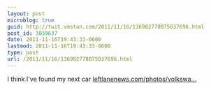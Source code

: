 ```yaml
---
layout: post
microblog: true
guid: http://twit.vmstan.com/2011/11/16/136982778075037696.html
post_id: 3039637
date: 2011-11-16T19:43:33-0600
lastmod: 2011-11-16T19:43:33-0600
type: post
url: /2011/11/16/136982778075037696.html
---
```

I think I've found my next car <a href="http://www.leftlanenews.com/photos/volkswagen-cc-picture-7.html">leftlanenews.com/photos/volkswa…</a>
